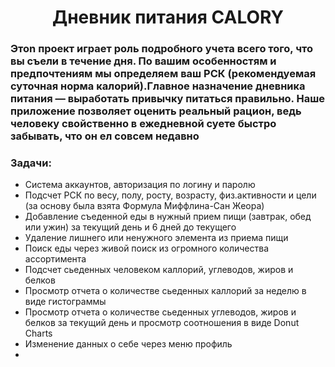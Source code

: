 <h1 align = "Center"> Дневник питания CALORY</h1>
<h3 align = "Left"> Этоn проект играет роль подробного учета всего того, что вы съели в течение дня. По вашим особенностям и предпочтениям мы определяем ваш РСК (рекомендуемая суточная норма калорий).Главное назначение дневника питания — выработать привычку питаться правильно. Наше приложение позволяет оценить реальный рацион, ведь человеку свойственно в ежедневной суете быстро забывать, что он ел совсем недавно </h3>
<h3 align = "Left"> Задачи: </h3>
<ul> 
  <li>Система аккаунтов, авторизация по логину и паролю</li> 
  <li>Подсчет РСК по весу, полу, росту, возрасту, физ.активности и цели (за основу была взята Формула Миффлина-Сан Жеора)</li>
  <li>Добавление съеденной еды в нужный прием пищи (завтрак, обед или ужин) за текущий день и 6 дней до текущего</li>
  <li>Удаление лишнего или ненужного элемента из приема пищи</li>
  <li>Поиск еды через живой поиск из огромного количества ассортимента</li>
  <li>Подсчет сьеденных человеком каллорий, углеводов, жиров и белков</li>
  <li>Просмотр отчета о количестве сьеденных каллорий за неделю в виде гистограммы</li>
  <li>Просмотр отчета о количестве сьеденных углеводов, жиров и белков за текущий день и просмотр соотношения в виде Donut Charts</li>
  <li>Изменение данных о себе через меню профиль</li>
  <li></li>
</ul>
